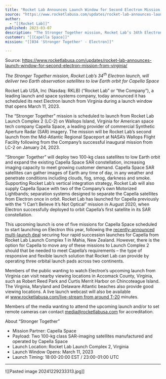 ```yaml
---
title: "Rocket Lab Announces Launch Window for Second Electron Mission from Virginia "
source: "https://www.rocketlabusa.com/updates/rocket-lab-announces-launch-window-for-second-electron-mission-from-virginia/"
author:
  - "[[Rocket Lab]]"
published: 2023-03-07
description: "The Stronger Together mission, Rocket Lab’s 34th Electron launch, will deliver two Earth observation satellites to low Earth orbit for Capella Space"
customer: "[[Capella Space]]"
mission: "[[034 'Stronger Together' - Electron]]"

---
```


Source: https://www.rocketlabusa.com/updates/rocket-lab-announces-launch-window-for-second-electron-mission-from-virginia/

*The Stronger Together mission, Rocket Lab’s 34<sup>th</sup> Electron launch, will deliver two Earth observation satellites to low Earth orbit for Capella Space*

Rocket Lab USA, Inc (Nasdaq: RKLB) (“Rocket Lab” or “the Company”), a leading launch and space systems company, today announced it has scheduled its next Electron launch from Virginia during a launch window that opens March 11, 2023.

The “Stronger Together” mission is scheduled to launch from Rocket Lab Launch Complex 2 (LC-2) on Wallops Island, Virginia for American space tech company Capella Space, a leading provider of commercial Synthetic Aperture Radar (SAR) imagery. The mission will be Rocket Lab’s second launch from the Mid-Atlantic Regional Spaceport at NASA’s Wallops Flight Facility following from the Company’s successful inaugural mission from LC-2 on January 24, 2023.

“Stronger Together” will deploy two 100-kg class satellites to low Earth orbit and expand the existing Capella Space SAR constellation, increasing imaging capacity to meet growing customer demand. Capella Space SAR satellites can gather images of Earth any time of day, in any weather and penetrate conditions including clouds, fog, smog, darkness and smoke. Supporting Rocket Lab’s vertical integration strategy, Rocket Lab will also supply Capella Space with two of the Company’s own Motorized Lightbands; separation systems designed to separate the Capella satellites from Electron once in orbit. Rocket Lab has launched for Capella previously with the “I Can’t Believe It’s Not Optical” mission in August 2020, when Electron successfully deployed to orbit Capella’s first satellite in its SAR constellation.

This upcoming launch is one of five missions for Capella Space scheduled to start launching on Electron this year, following the [recently-announced multi-launch deal](https://cts.businesswire.com/ct/CT?id=smartlink&url=https%3A%2F%2Fwww.businesswire.com%2Fnews%2Fhome%2F20230301005140%2Fen%2FRocket-Lab-Signs-Multi-Launch-Deal-to-Deploy-Satellite-Constellation-for-Capella-Space&esheet=53357328&newsitemid=20230307005394&lan=en-US&anchor=recently-announced+multi-launch+deal&index=1&md5=a5f9127bdb042ea90d34eb903efd2339) securing four rapid succession launches for Capella from Rocket Lab Launch Complex 1 in Mahia, New Zealand. However, there is the option for Capella to move any of these missions to Launch Complex 2 should that be needed to meet Capella’s requirements – the type of responsive and flexible launch solution that Rocket Lab can provide by operating three orbital launch pads across two continents.

Members of the public wanting to watch Electron’s upcoming launch from Virginia can visit nearby viewing locations in Accomack County, Virginia, such as Robert Reed Park and Curtis Merrit Harbor on Chincoteague Island. The Virginia, Maryland and Delaware Atlantic beaches also provide good viewing locations. A live launch webcast will also be available at [www.rocketlabusa.com/live-stream from around T-20](https://cts.businesswire.com/ct/CT?id=smartlink&url=http%3A%2F%2Fwww.rocketlabusa.com%2Flive-stream%2520from%2520around%2520T-20&esheet=53357328&newsitemid=20230307005394&lan=en-US&anchor=www.rocketlabusa.com%2Flive-stream+from+around+T-20&index=2&md5=e75b63b00aa431398cd9e6198d040ce2) minutes.

Members of the media wanting to attend the upcoming launch and/or to set remote cameras can contact [media@rocketlabusa.com](https://www.rocketlabusa.com/updates/rocket-lab-announces-launch-window-for-second-electron-mission-from-virginia/) for accreditation.

About “Stronger Together”

- Mission Partner: Capella Space
- Payload: Two 100-kg class SAR-imaging satellites manufactured and operated by Capella Space
- Launch Location: Rocket Lab Launch Complex 2, Virginia
- Launch Window Opens: March 11, 2023
- Launch Timing: 18:00-20:00 EST / 23:00-01:00 UTC

---

![[Pasted image 20241229233313.jpg]]